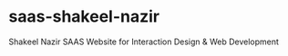 saas-shakeel-nazir
==================

Shakeel Nazir SAAS Website for Interaction Design &amp; Web Development
